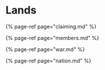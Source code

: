 # Lands

{% page-ref page="claiming.md" %}

{% page-ref page="members.md" %}

{% page-ref page="war.md" %}

{% page-ref page="nation.md" %}



